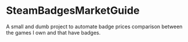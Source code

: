 # SteamBadgesMarketGuide
A small and dumb project to automate badge prices comparison between the games I own and that have badges.
